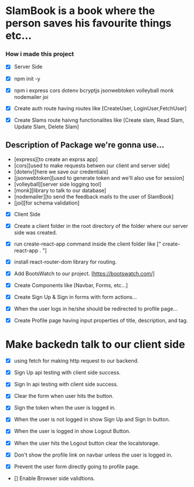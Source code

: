 # SlamBook is a book where the person saves his favourite things etc...

### How i made this project

* [x] Server Side

* [x] npm init -y
* [x] npm i express cors dotenv bcryptjs jsonwebtoken volleyball monk nodemailer joi
* [x] Create auth route having routes like
[CreateUser, LoginUser,FetchUser]
* [x] Create Slams route haivng functionalites like [Create slam, Read Slam, Update Slam, Delete Slam]

## Description of Package we're gonna use...
* [express][to create an exprss app]
* [cors][used to make requests betwen our client and server side]
* [dotenv][here we save our credentials]
* [jsonwebtoken][used to generate token and we'll also use for session]
* [volleyball][server side logging tool]
* [monk][library to talk to our database]
* [nodemailer][to send the feedback mails to the user of SlamBook]
* [joi][for schema validation]


* [x] Client Side

* [x] Create a client folder in the root directory of the folder where our server side was created.

* [x] run create-react-app command inside the client folder like
[" create-react-app . "]

* [x] install react-router-dom library for routing.

* [x] Add BootsWatch to our project. [https://bootswatch.com/]

* [x] Create Components like [Navbar, Forms, etc...]

* [x] Create Sign Up & Sign in forms with form actions...

* [x] When the user logs in he/she should be redirected to profile page...

* [x] Create Profile page having input properties of title, description, and tag.


# Make backedn talk to our client side

* [x] using fetch for making http request to our backend.

* [x] Sign Up api testing with client side success.

* [x] Sign In api testing with client side success.

* [x] Clear the form when user hits the button.

* [x] Sign the token when the user is logged in.

* [x] When the user is not logged in show Sign Up and Sign In button.

* [x]  When the user is logged in show Logout Button. 

* [x] When the user hits the Logout button clear the localstorage.

* [x] Don't show the profile link on navbar unless the user is logged in.

* [x] Prevent the user form directly going to profile page.

* [] Enable Browser side validtions.